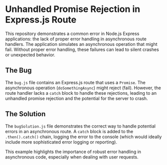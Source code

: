 # Unhandled Promise Rejection in Express.js Route

This repository demonstrates a common error in Node.js Express applications: the lack of proper error handling in asynchronous route handlers.  The application simulates an asynchronous operation that might fail. Without proper error handling, these failures can lead to silent crashes or unexpected behavior.

## The Bug
The `bug.js` file contains an Express.js route that uses a `Promise`.  The asynchronous operation (`doSomethingAsync`) might reject (fail).  However, the route handler lacks a `catch` block to handle these rejections, leading to an unhandled promise rejection and the potential for the server to crash.

## The Solution
The `bugSolution.js` file demonstrates the correct way to handle potential errors in an asynchronous route. A `catch` block is added to the `.then().catch()` chain, logging the error to the console (which would ideally include more sophisticated error logging or reporting). 

This example highlights the importance of robust error handling in asynchronous code, especially when dealing with user requests.
